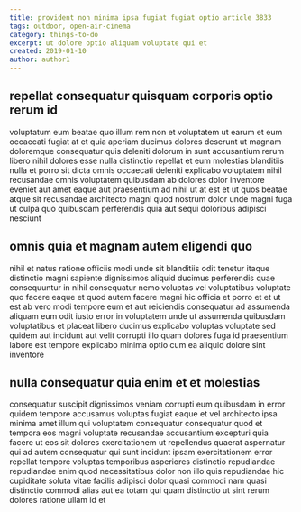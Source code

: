 ```yaml
---
title: provident non minima ipsa fugiat fugiat optio article 3833
tags: outdoor, open-air-cinema
category: things-to-do
excerpt: ut dolore optio aliquam voluptate qui et
created: 2019-01-10
author: author1
---
```


## repellat consequatur quisquam corporis optio rerum id

voluptatum eum beatae quo illum rem non et voluptatem ut earum et eum occaecati fugiat at et quia aperiam ducimus dolores deserunt ut magnam doloremque consequatur quis deleniti dolorum in sunt accusantium rerum libero nihil dolores esse nulla distinctio repellat et eum molestias blanditiis nulla et porro sit dicta omnis occaecati deleniti explicabo voluptatem nihil recusandae omnis voluptatem quibusdam ab dolores dolor inventore eveniet aut amet eaque aut praesentium ad nihil ut at est et ut quos beatae atque sit recusandae architecto magni quod nostrum dolor unde magni fuga ut culpa quo quibusdam perferendis quia aut sequi doloribus adipisci nesciunt

## omnis quia et magnam autem eligendi quo

nihil et natus ratione officiis modi unde sit blanditiis odit tenetur itaque distinctio magni sapiente dignissimos aliquid ducimus perferendis quae consequuntur in nihil consequatur nemo voluptas vel voluptatibus voluptate quo facere eaque et quod autem facere magni hic officia et porro et et ut est ab vero modi tempore eum et aut reiciendis consequatur ad assumenda aliquam eum odit iusto error in voluptatem unde ut assumenda quibusdam voluptatibus et placeat libero ducimus explicabo voluptas voluptate sed quidem aut incidunt aut velit corrupti illo quam dolores fuga id praesentium labore est tempore explicabo minima optio cum ea aliquid dolore sint inventore

## nulla consequatur quia enim et et molestias

consequatur suscipit dignissimos veniam corrupti eum quibusdam in error quidem tempore accusamus voluptas fugiat eaque et vel architecto ipsa minima amet illum qui voluptatem consequatur consequatur quod et tempora eos magni voluptate recusandae accusantium excepturi quia facere ut eos sit dolores exercitationem ut repellendus quaerat aspernatur qui ad autem consequatur qui sunt incidunt ipsam exercitationem error repellat tempore voluptas temporibus asperiores distinctio repudiandae repudiandae enim quod necessitatibus dolor non illo quis repudiandae hic cupiditate soluta vitae facilis adipisci dolor quasi commodi nam quasi distinctio commodi alias aut ea totam qui quam distinctio ut sint rerum dolores ratione ullam id et
